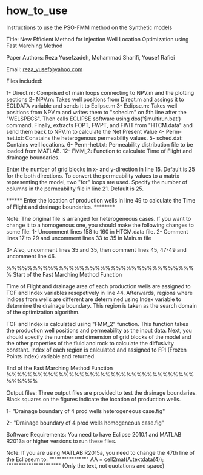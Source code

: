 # how_to_use

Instructions to use the PSO-FMM method on the Synthetic models


Title: New Efficient Method for Injection Well Location Optimization using Fast Marching Method

Paper Authors: Reza Yusefzadeh, Mohammad Sharifi, Yousef Rafiei

Email: reza_yusef@yahoo.com

Files included:

1- Direct.m: Comprised of main loops connecting to NPV.m and the plotting sections
2- NPV.m: Takes well positions from Direct.m and assings it to ECLDATA variable and sends it to Eclipse.m
3- Eclipse.m: Takes well positions from NPV.m and writes them to "sched.m" on 5th line after the "WELSPECS". Then calls ECLIPSE software using dos('$multirun.bat') command.
   Finally, extracts FOPT, FWPT, and FWIT from "HTCM.data" and send them back to NPV.m to calculate the Net Present Value
4- Perm-het.txt: Conatains the heterogenous permeability values.
5- sched.dat: Contains well locations.
6- Perm-het.txt: Permeability distribution file to be loaded from MATLAB.
12- FMM_2: Function to calculate Time of Flight and drainage boundaries.


Enter the number of grid blocks in x- and y-direction in line 15. Default is 25 for the both directions.
To convert the permeability values to a matrix representing the model, two "for" loops are used. Specify the number of columns in the permeability file in line 21. Default is 25.


****** Enter the location of production wells in line 49 to calculate the Time of Flight and drainage boundaries. ********

Note: The original file is arranged for heterogeneous cases. If you want to change it to a homogenous one, you should make the following changes to some file:
1- Uncomment lines 158 to 160 in HTCM.data file.
2- Comment lines 17 to 29 and uncomment lines 33 to 35 in Main.m file

3- Also, uncomment lines 35 and 35, then comment lines 45, 47-49 and uncomment line 46.


%%%%%%%%%%%%%%%%%%%%%%%%%%%%%%%%%%%%%
Start of the Fast Marching Method Function

Time of Flight and drainage area of each production wells are assigned to TOF and Index variables resepetively in line 44.
Afterwards, regions where indices from wells are different are determined using Index variable to determine the drainage boundary.
This region is taken as the search domain of the optimization algorithm.

TOF and Index is calculated using "FMM_2" function. This function takes the production well positions and permeability as the input data.
Next, you should specify the number and dimension of grid blocks of the model and the other properties of the fluid and rock to calculate the diffusivity constant.
Index of each region is calculated and assigned to FPI (Frozen Points Index) variable and returned.

End of the Fast Marching Method Function
%%%%%%%%%%%%%%%%%%%%%%%%%%%%%%%%%%%%%%%%%%



Output files:
Three output files are provided to test the drainage boundaries. Black squares on the figures indicate the location of production wells. 

1- "Drainage boundary of 4 prod wells heterogeneous case.fig"

2- "Drainage boundary of 4 prod wells homogeneous case.fig"

Software Requirements:
		You need to have Eclipse 2010.1 and MATLAB R2013a or higher versions to run these files.

Note: If you are using MATLAB R2015a, you need to change the 47th line of the Eclipse.m to:
""""""""""""""""	AA = cell2mat(A.textdata(4));	""""""""""""""""""""""
(Only the text, not quotations and space)
